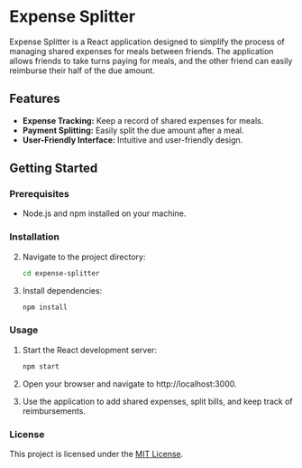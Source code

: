 # Expense Splitter

Expense Splitter is a React application designed to simplify the process of managing shared expenses for meals between friends. The application allows friends to take turns paying for meals, and the other friend can easily reimburse their half of the due amount.

## Features

- **Expense Tracking:** Keep a record of shared expenses for meals.
- **Payment Splitting:** Easily split the due amount after a meal.
- **User-Friendly Interface:** Intuitive and user-friendly design.

## Getting Started

### Prerequisites

- Node.js and npm installed on your machine.

### Installation



2. Navigate to the project directory:

   ```bash
   cd expense-splitter


3. Install dependencies:

   ```bash
   npm install

### Usage 
1. Start the React development server:

   ```bash
   npm start

2. Open your browser and navigate to http://localhost:3000.

3. Use the application to add shared expenses, split bills, and keep track of reimbursements.

### License
This project is licensed under the [MIT License]([url](https://opensource.org/license/mit)).
